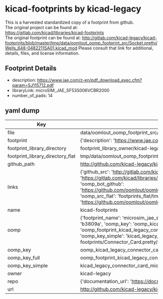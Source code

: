 # kicad-footprints by kicad-legacy  
This is a harvested standardized copy of a footprint from github.  
The original project can be found at:  
https://gitlab.com/kicad/libraries/kicad-footprints  
The original footprint can be found at:
http://gitlab.com/kicad-legacy/kicad-footprints/blob/master/tmp/data/oomlout_oomp_footprint_src/Socket.pretty/Wells_648-0482211SA01.kicad_mod
Please consult that link for additional, details, files, and license information.  
## Footprint Details
* description: https://www.jae.com/z-en/pdf_download_exec.cfm?param=SJ115712.pdf  
* libraryLink: microSIM_JAE_SF53S006VCBR2000  
* number_of_pads: 14  
## yaml dump  
| Key | Value |  
| --- | --- |  
| file | data/oomlout_oomp_footprint_src/kicad-footprints/Connector_Card.pretty/microSIM_JAE_SF53S006VCBR2000.kicad_mod |  
| footprint | {'description': 'https://www.jae.com/z-en/pdf_download_exec.cfm?param=SJ115712.pdf', 'libraryLink': 'microSIM_JAE_SF53S006VCBR2000', 'number_of_pads': 14} |  
| footprint_library_directory | footprint_library_owner/kicad-legacy_kicad-footprints |  
| footprint_library_directory_flat | tmp/data/oomlout_oomp_footprint_src/footprints_flat/kicad_legacy_connector_card_microsim_jae_sf53s006vcbr2000/working |  
| github_path | http://github.com/kicad-legacy/kicad-footprints/blob/master/tmp/data/oomlout_oomp_footprint_src/Connector_Card.pretty/microSIM_JAE_SF53S006VCBR2000.kicad_mod |  
| links | {'github_src': 'http://gitlab.com/kicad-legacy/kicad-footprints/blob/master/tmp/data/oomlout_oomp_footprint_src/Socket.pretty/Wells_648-0482211SA01.kicad_mod', 'github_src_repo': 'https://gitlab.com/kicad/libraries/kicad-footprints', 'oomp_bot': 'tmp/data/oomlout_oomp_footprint_src/footprints/kicad_legacy_connector_card_microsim_jae_sf53s006vcbr2000/working', 'oomp_bot_github': 'https://github.com/oomlout/oomlout_oomp_footprint_bot/tree/main/tmp/data/oomlout_oomp_footprint_src/footprints/kicad_legacy_connector_card_microsim_jae_sf53s006vcbr2000/working', 'oomp_src_flat': 'footprints_flat/tmp/data/oomlout_oomp_footprint_src/footprints_flat/kicad_legacy_connector_card_microsim_jae_sf53s006vcbr2000/working', 'oomp_src_flat_github': 'https://github.com/oomlout/oomlout_oomp_footprint_src/tree/main/tmp/data/oomlout_oomp_footprint_src/footprints_flat/kicad_legacy_connector_card_microsim_jae_sf53s006vcbr2000/working'} |  
| name | kicad-footprints |  
| oomp | {'footprint_name': 'microsim_jae_sf53s006vcbr2000', 'library_name': 'connector_card', 'md5': 'b3809a19a234abeaba80459c7991310a', 'md5_10': 'b3809a19a2', 'md5_5': 'b3809', 'md5_6': 'b3809a', 'oomp_key': 'oomp_kicad_legacy_connector_card_microsim_jae_sf53s006vcbr2000', 'oomp_key_extra': 'oomp_footprint_kicad_legacy_connector_card_microsim_jae_sf53s006vcbr2000', 'oomp_key_full': 'oomp_footprint_kicad_legacy_connector_card_microsim_jae_sf53s006vcbr2000_b3809a', 'oomp_key_simple': 'kicad_legacy_connector_card_microsim_jae_sf53s006vcbr2000', 'original_filename': 'data/oomlout_oomp_footprint_src/kicad-footprints/Connector_Card.pretty/microSIM_JAE_SF53S006VCBR2000.kicad_mod', 'owner_name': 'kicad_legacy'} |  
| oomp_key | oomp_kicad_legacy_connector_card_microsim_jae_sf53s006vcbr2000 |  
| oomp_key_full | oomp_footprint_kicad_legacy_connector_card_microsim_jae_sf53s006vcbr2000 |  
| oomp_key_simple | kicad_legacy_connector_card_microsim_jae_sf53s006vcbr2000 |  
| owner | kicad-legacy |  
| repo | {'documentation_url': 'https://docs.github.com/rest/repos/repos#get-a-repository', 'message': 'Not Found'} |  
| url | http://github.com/kicad-legacy/kicad-footprints |  


